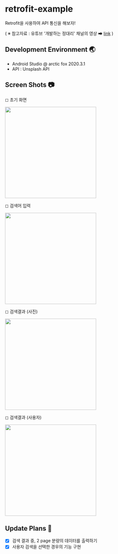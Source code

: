 # retrofit-example
Retrofit을 사용하여 API 통신을 해보자!

( ※ 참고자료 : 유튜브 '개발하는 정대리' 채널의 영상 ➡ [link](https://youtu.be/mIv-a6LRFRM) )

## Development Environment 🌏
- Android Studio @ arctic fox 2020.3.1
- API : Unsplash API

## Screen Shots 📷
◻ 초기 화면

<img src="https://user-images.githubusercontent.com/47620950/160240811-3c807561-96e8-4fde-a50f-b3695c38ddbf.png" width="300">

◻ 검색어 입력

<img src="https://user-images.githubusercontent.com/47620950/160240870-7a47d0dd-c1d8-4adf-a4dc-aafcfd7770db.png" width="300">

◻ 검색결과 (사진)

<img src="https://user-images.githubusercontent.com/47620950/160240939-0638b9bf-f7db-4542-b623-dc1065c63ae3.png" width="300">

◻ 검색결과 (사용자)

<img src="https://user-images.githubusercontent.com/47620950/160797459-cc882411-4ec7-4841-a8c6-4e2f7445b548.png" width="300">


## Update Plans 📃
- [x] 검색 결과 중, 2 page 분량의 데이터를 출력하기
- [x] 사용자 검색을 선택한 경우의 기능 구현
